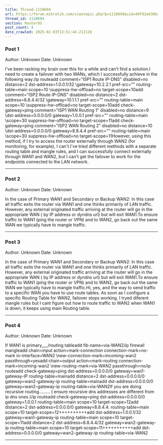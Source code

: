 ```yaml
---
title: Thread-1118694
url: https://forum.mikrotik.com/viewtopic.php?p=1118694&sid=49f92a630bc7970d8ca50523be880e8f#p1118694
thread_id: 1118694
section: RouterOS
post_count: 4
date_crawled: 2025-02-03T13:51:44.212128
---
```


### Post 1
Author: Unknown
Date: Unknown

I've been racking my brain over this for a while and can't find a solution.I need to create a failover with two WANs, which I successfully achieve in the following way:/ip routeadd comment="ISP1 Route IP-DNS" disabled=no distance=2 dst-address=1.0.0.1/32 \gateway=10.2.2.1 pref-src="" routing-table=main scope=10 \suppress-hw-offload=no target-scope=10add comment="ISP2 Route IP-DNS" disabled=no distance=2 dst-address=8.8.4.4/32 \gateway=10.1.1.1 pref-src="" routing-table=main scope=10 \suppress-hw-offload=no target-scope=10add check-gateway=ping comment="ISP1 WAN Routing 1" disabled=no distance=9 \dst-address=0.0.0.0/0 gateway=1.0.0.1 pref-src="" routing-table=main \scope=30 suppress-hw-offload=no target-scope=11add check-gateway=ping comment="ISP2 WAN Routing 2" disabled=no distance=10 \dst-address=0.0.0.0/0 gateway=8.8.4.4 pref-src="" routing-table=main \scope=30 suppress-hw-offload=no target-scope=11However, using this method, if I try to access the router externally through WAN2 (for monitoring, for example), I can't.I've tried different methods with a separate routing table and mangle rules, and I can successfully connect externally through WAN1 and WAN2, but I can't get the failover to work for the endpoints connected to the LAN network.

---
### Post 2
Author: Unknown
Date: Unknown

In the case of   Primary WAN1 and Secondary or Backup WAN2:   In this case all traffic exits the router via WAN1 and one thinks primarily of LAN traffic.   However, any external originated traffic arriving at the router will go in the appropriate WAN ( by IP address or dyndns url) but will exit WAN1.To ensure traffic to WAN1 (ping the router or VPN) and to WAN2, go back out the same WAN we typically have to mangle traffic.

---
### Post 3
Author: Unknown
Date: Unknown

In the case of   Primary WAN1 and Secondary or Backup WAN2:   In this case all traffic exits the router via WAN1 and one thinks primarily of LAN traffic.   However, any external originated traffic arriving at the router will go in the appropriate WAN ( by IP address or dyndns url) but will exit WAN1.To ensure traffic to WAN1 (ping the router or VPN) and to WAN2, go back out the same WAN we typically have to mangle traffic.Hi, yes, and the way to send traffic to a specific WAN you have to use route tables. As soon as I configure a specific Routing Table for WAN2, failover stops working. I tryed diferent mangle rules but I cant figure out how to route traffic to WAN2 when WAN1 is down, it keeps using main Routing table.

---
### Post 4
Author: Unknown
Date: Unknown

If WAN1 is primary,,,,,/routing tableadd fib name=via-WAN2/ip firewall mangleadd chain=input action=mark-connection  connection-mark=no-mark in-interface=WAN2 \new-connection-mark=incoming-wan2  passthrough=yesadd chain=output action=mark-routing connection-mark=incoming-wan2 \new-routing-mark=via-WAN2  passthrough=no/ip routeadd check-gateway=ping dst-address=0.0.0.0/0 gateway=wan1-gateway-IP  routing-table=mainadd distance=2  dst-address=0.0.0.0/0 gateway=wan2-gateway-ip  routing-table=mainadd dst-address=0.0.0.0/0  gateway=wan2-gateway-ip routing-table=via-WAN2If you are doing recursive routing......... ( ensure recursive dns addresses are different from ip dns ones )/ip routeadd check-gateway=ping dst-address=0.0.0.0/0 gateway=1.0.0.1  routing-table=main  scope=10 target-scope=12add distance=2  dst-address=0.0.0.0/0 gateway=8.8.4.4.  routing-table=main  scope=10 target-scope=12++++++++++add dst-address=1.0.0.1/32  gateway=wan1-gateway-ip  routing-table=main scope=10 target-scope=11add distance=2 dst-address=8.8.4.4/32  gateway=wan2-gateway-ip  routing-table=main scope=10 target-scope=11+++++++++++add dst-address=0.0.0.0/0  gateway=wan2-gateway-ip routing-table=via-WAN2

---
